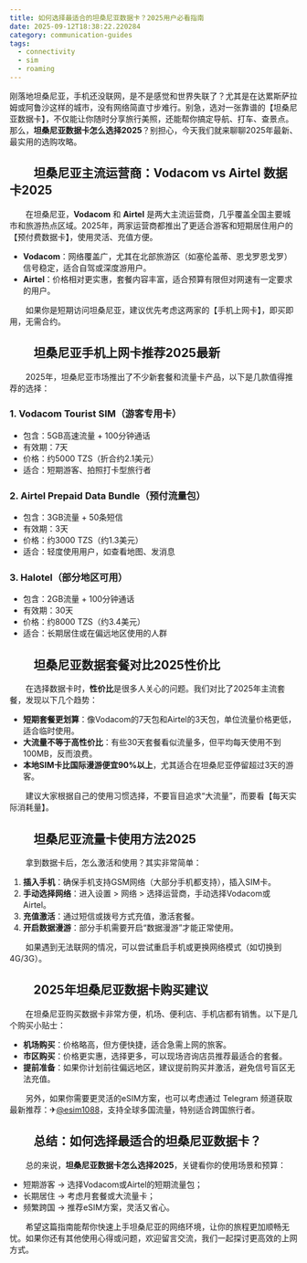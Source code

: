 ```yaml
---
title: 如何选择最适合的坦桑尼亚数据卡？2025用户必看指南
date: 2025-09-12T18:38:22.220284
category: communication-guides
tags:
  - connectivity
  - sim
  - roaming
---
```


刚落地坦桑尼亚，手机还没联网，是不是感觉和世界失联了？尤其是在达累斯萨拉姆或阿鲁沙这样的城市，没有网络简直寸步难行。别急，选对一张靠谱的【坦桑尼亚数据卡】，不仅能让你随时分享旅行美照，还能帮你搞定导航、打车、查景点。那么，**坦桑尼亚数据卡怎么选择2025**？别担心，今天我们就来聊聊2025年最新、最实用的选购攻略。

## 　　坦桑尼亚主流运营商：Vodacom vs Airtel 数据卡2025

　　在坦桑尼亚，**Vodacom** 和 **Airtel** 是两大主流运营商，几乎覆盖全国主要城市和旅游热点区域。2025年，两家运营商都推出了更适合游客和短期居住用户的【预付费数据卡】，使用灵活、充值方便。

- **Vodacom**：网络覆盖广，尤其在北部旅游区（如塞伦盖蒂、恩戈罗恩戈罗）信号稳定，适合自驾或深度游用户。
- **Airtel**：价格相对更实惠，套餐内容丰富，适合预算有限但对网速有一定要求的用户。

　　如果你是短期访问坦桑尼亚，建议优先考虑这两家的【手机上网卡】，即买即用，无需合约。

## 　　坦桑尼亚手机上网卡推荐2025最新

　　2025年，坦桑尼亚市场推出了不少新套餐和流量卡产品，以下是几款值得推荐的选择：

### 1. Vodacom Tourist SIM（游客专用卡）
- 包含：5GB高速流量 + 100分钟通话
- 有效期：7天
- 价格：约5000 TZS（折合约2.1美元）
- 适合：短期游客、拍照打卡型旅行者

### 2. Airtel Prepaid Data Bundle（预付流量包）
- 包含：3GB流量 + 50条短信
- 有效期：3天
- 价格：约3000 TZS（约1.3美元）
- 适合：轻度使用用户，如查看地图、发消息

### 3. Halotel（部分地区可用）
- 包含：2GB流量 + 100分钟通话
- 有效期：30天
- 价格：约8000 TZS（约3.4美元）
- 适合：长期居住或在偏远地区使用的人群

## 　　坦桑尼亚数据套餐对比2025性价比

　　在选择数据卡时，**性价比**是很多人关心的问题。我们对比了2025年主流套餐，发现以下几个趋势：

- **短期套餐更划算**：像Vodacom的7天包和Airtel的3天包，单位流量价格更低，适合临时使用。
- **大流量不等于高性价比**：有些30天套餐看似流量多，但平均每天使用不到100MB，反而浪费。
- **本地SIM卡比国际漫游便宜90%以上**，尤其适合在坦桑尼亚停留超过3天的游客。

　　建议大家根据自己的使用习惯选择，不要盲目追求“大流量”，而要看【每天实际消耗量】。

## 　　坦桑尼亚流量卡使用方法2025

　　拿到数据卡后，怎么激活和使用？其实非常简单：

1. **插入手机**：确保手机支持GSM网络（大部分手机都支持），插入SIM卡。
2. **手动选择网络**：进入设置 > 网络 > 选择运营商，手动选择Vodacom或Airtel。
3. **充值激活**：通过短信或拨号方式充值，激活套餐。
4. **开启数据漫游**：部分手机需要开启“数据漫游”才能正常使用。

　　如果遇到无法联网的情况，可以尝试重启手机或更换网络模式（如切换到4G/3G）。

## 　　2025年坦桑尼亚数据卡购买建议

　　在坦桑尼亚购买数据卡非常方便，机场、便利店、手机店都有销售。以下是几个购买小贴士：

- **机场购买**：价格略高，但方便快捷，适合急需上网的旅客。
- **市区购买**：价格更实惠，选择更多，可以现场咨询店员推荐最适合的套餐。
- **提前准备**：如果你计划前往偏远地区，建议提前购买并激活，避免信号盲区无法充值。

　　另外，如果你需要更灵活的eSIM方案，也可以考虑通过 Telegram 频道获取最新推荐：✈[@esim1088](https://t.me/s/esim1088)，支持全球多国流量，特别适合跨国旅行者。

## 　　总结：如何选择最适合的坦桑尼亚数据卡？

　　总的来说，**坦桑尼亚数据卡怎么选择2025**，关键看你的使用场景和预算：

- 短期游客 → 选择Vodacom或Airtel的短期流量包；
- 长期居住 → 考虑月套餐或大流量卡；
- 频繁跨国 → 推荐eSIM方案，灵活又省心。

　　希望这篇指南能帮你快速上手坦桑尼亚的网络环境，让你的旅程更加顺畅无忧。如果你还有其他使用心得或问题，欢迎留言交流，我们一起探讨更高效的上网方式。
